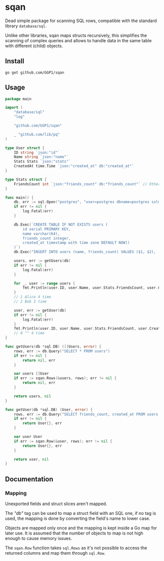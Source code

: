 # sqan

Dead simple package for scanning SQL rows, compatible with the standard library `database/sql`.

Unlike other libraries, sqan maps structs recursively, this simplifies the scanning of complex queries and allows to handle data in the same table with different (child) objects.

## Install

```
go get github.com/GGP1/sqan
```

## Usage

```go
package main

import (
	"database/sql"
	"log"

	"github.com/GGP1/sqan"

	_ "github.com/lib/pq"
)

type User struct {
	ID string `json:"id"`
	Name string `json:"name"`
	Stats Stats `json:"stats"`
	CreatedAt time.Time `json:"created_at" db:"created_at"`
}

type Stats struct {
	FriendsCount int `json:"friends_count" db:"friends_count"` // Other libraries wouldn't map this field
}

func main() {
	db, err := sql.Open("postgres", "user=postgres dbname=postgres sslmode=disable")
	if err != nil {
		log.Fatal(err)
	}

	db.Exec(`CREATE TABLE IF NOT EXISTS users (
		id serial PRIMARY KEY,
		name varchar(64),
		friends_count integer,
		created_at timestamp with time zone DEFAULT NOW()
	)`)
	db.Exec("INSERT INTO users (name, friends_count) VALUES ($1, $2), ($3, $4)", "Alice", 4, "Bob", 3)

	users, err := getUsers(db)
	if err != nil {
		log.Fatal(err)
	}

	for _, user := range users {
		fmt.Println(user.ID, user.Name, user.Stats.FriendsCount, user.CreatedAt)
	}
	// 1 Alice 4 time
	// 2 Bob 3 time

	user, err := getUser(db)
	if err != nil {
		log.Fatal(err)
	}
	fmt.Println(user.ID, user.Name, user.Stats.FriendsCount, user.CreatedAt)
	// 0 "" 4 time
}

func getUsers(db *sql.DB) ([]Users, error) {
	rows, err := db.Query("SELECT * FROM users")
	if err != nil {
		return nil, err
	}

	var users []User
	if err := sqan.Rows(&users, rows); err != nil {
		return nil, err
	}

	return users, nil
}

func getUser(db *sql.DB) (User, error) {
	rows, err := db.Query("SELECT friends_count, created_at FROM users WHERE id=$1", "1")
	if err != nil {
		return User{}, err
	}

	var user User
	if err := sqan.Row(&user, rows); err != nil {
		return User{}, err
	}

	return user, nil
}
```

## Documentation

### Mapping

Unexported fields and struct slices aren't mapped.

The *"db"* tag can be used to map a struct field with an SQL one, if no tag is used, the mapping is done by converting the field's name to lower case.

Objects are mapped only once and the mapping is kept inside a Go map for later use. It is assumed that the number of objects to map is not high enough to cause memory issues.

The `sqan.Row` function takes `sql.Rows` as it's not possible to access the returned columns and map them through `sql.Row`.
